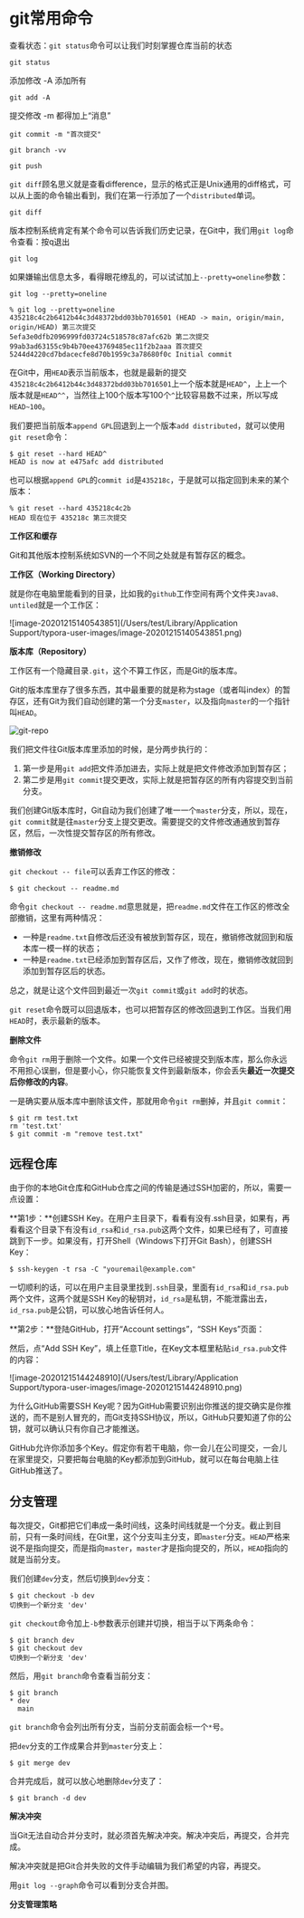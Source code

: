 # git常用命令

查看状态：`git status`命令可以让我们时刻掌握仓库当前的状态

```shell
git status
```

添加修改 -A 添加所有

```shell
git add -A
```

提交修改 -m 都得加上“消息”

```shell
git commit -m "首次提交"
```

```shell
git branch -vv
```

```shell
git push
```

`git diff`顾名思义就是查看difference，显示的格式正是Unix通用的diff格式，可以从上面的命令输出看到，我们在第一行添加了一个`distributed`单词。

```shell
git diff 
```

版本控制系统肯定有某个命令可以告诉我们历史记录，在Git中，我们用`git log`命令查看：按q退出

```shell
git log
```

如果嫌输出信息太多，看得眼花缭乱的，可以试试加上`--pretty=oneline`参数：

```shell
git log --pretty=oneline
```

```shell
% git log --pretty=oneline
435218c4c2b6412b44c3d48372bdd03bb7016501 (HEAD -> main, origin/main, origin/HEAD) 第三次提交
5efa3e0dfb2096999fd03724c518578c87afc62b 第二次提交
99ab3ad63155c9b4b70ee43769485ec11f2b2aaa 首次提交
5244d4220cd7bdacecfe8d70b1959c3a78680f0c Initial commit
```

在Git中，用`HEAD`表示当前版本，也就是最新的提交`435218c4c2b6412b44c3d48372bdd03bb7016501`上一个版本就是`HEAD^`，上上一个版本就是`HEAD^^`，当然往上100个版本写100个`^`比较容易数不过来，所以写成`HEAD~100`。

我们要把当前版本`append GPL`回退到上一个版本`add distributed`，就可以使用`git reset`命令：

```shell
$ git reset --hard HEAD^
HEAD is now at e475afc add distributed
```

也可以根据`append GPL`的`commit id`是`435218c`，于是就可以指定回到未来的某个版本：

```shell
% git reset --hard 435218c4c2b
HEAD 现在位于 435218c 第三次提交
```

**工作区和缓存**

Git和其他版本控制系统如SVN的一个不同之处就是有暂存区的概念。

**工作区（Working Directory）**

就是你在电脑里能看到的目录，比如我的`github`工作空间有两个文件夹`Java8、untiled`就是一个工作区：

![image-20201215140543851](/Users/test/Library/Application Support/typora-user-images/image-20201215140543851.png)

**版本库（Repository）**

工作区有一个隐藏目录`.git`，这个不算工作区，而是Git的版本库。

Git的版本库里存了很多东西，其中最重要的就是称为stage（或者叫index）的暂存区，还有Git为我们自动创建的第一个分支`master`，以及指向`master`的一个指针叫`HEAD`。

![git-repo](https://www.liaoxuefeng.com/files/attachments/919020037470528/0)

我们把文件往Git版本库里添加的时候，是分两步执行的：

1. 第一步是用`git add`把文件添加进去，实际上就是把文件修改添加到暂存区；
2. 第二步是用`git commit`提交更改，实际上就是把暂存区的所有内容提交到当前分支。

我们创建Git版本库时，Git自动为我们创建了唯一一个`master`分支，所以，现在，`git commit`就是往`master`分支上提交更改。需要提交的文件修改通通放到暂存区，然后，一次性提交暂存区的所有修改。

**撤销修改**

`git checkout -- file`可以丢弃工作区的修改：

```shell
$ git checkout -- readme.md
```

命令`git checkout -- readme.md`意思就是，把`readme.md`文件在工作区的修改全部撤销，这里有两种情况：

* 一种是`readme.txt`自修改后还没有被放到暂存区，现在，撤销修改就回到和版本库一模一样的状态；
* 一种是`readme.txt`已经添加到暂存区后，又作了修改，现在，撤销修改就回到添加到暂存区后的状态。

总之，就是让这个文件回到最近一次`git commit`或`git add`时的状态。

`git reset`命令既可以回退版本，也可以把暂存区的修改回退到工作区。当我们用`HEAD`时，表示最新的版本。

**删除文件**

命令`git rm`用于删除一个文件。如果一个文件已经被提交到版本库，那么你永远不用担心误删，但是要小心，你只能恢复文件到最新版本，你会丢失**最近一次提交后你修改的内容**。

一是确实要从版本库中删除该文件，那就用命令`git rm`删掉，并且`git commit`：

```shell
$ git rm test.txt
rm 'test.txt'
$ git commit -m "remove test.txt"
```

## 远程仓库

由于你的本地Git仓库和GitHub仓库之间的传输是通过SSH加密的，所以，需要一点设置：

**第1步：**创建SSH Key。在用户主目录下，看看有没有.ssh目录，如果有，再看看这个目录下有没有`id_rsa`和`id_rsa.pub`这两个文件，如果已经有了，可直接跳到下一步。如果没有，打开Shell（Windows下打开Git Bash），创建SSH Key：

```shell
$ ssh-keygen -t rsa -C "youremail@example.com"
```

一切顺利的话，可以在用户主目录里找到`.ssh`目录，里面有`id_rsa`和`id_rsa.pub`两个文件，这两个就是SSH Key的秘钥对，`id_rsa`是私钥，不能泄露出去，`id_rsa.pub`是公钥，可以放心地告诉任何人。

**第2步：**登陆GitHub，打开“Account settings”，“SSH Keys”页面：

然后，点“Add SSH Key”，填上任意Title，在Key文本框里粘贴`id_rsa.pub`文件的内容：

![image-20201215144248910](/Users/test/Library/Application Support/typora-user-images/image-20201215144248910.png)

为什么GitHub需要SSH Key呢？因为GitHub需要识别出你推送的提交确实是你推送的，而不是别人冒充的，而Git支持SSH协议，所以，GitHub只要知道了你的公钥，就可以确认只有你自己才能推送。

GitHub允许你添加多个Key。假定你有若干电脑，你一会儿在公司提交，一会儿在家里提交，只要把每台电脑的Key都添加到GitHub，就可以在每台电脑上往GitHub推送了。

## 分支管理

每次提交，Git都把它们串成一条时间线，这条时间线就是一个分支。截止到目前，只有一条时间线，在Git里，这个分支叫主分支，即`master`分支。`HEAD`严格来说不是指向提交，而是指向`master`，`master`才是指向提交的，所以，`HEAD`指向的就是当前分支。

我们创建`dev`分支，然后切换到`dev`分支：

```shell
$ git checkout -b dev
切换到一个新分支 'dev'
```

`git checkout`命令加上`-b`参数表示创建并切换，相当于以下两条命令：

```shell
$ git branch dev
$ git checkout dev
切换到一个新分支 'dev'
```

然后，用`git branch`命令查看当前分支：

```shell
$ git branch
* dev
  main
```

`git branch`命令会列出所有分支，当前分支前面会标一个`*`号。

把`dev`分支的工作成果合并到`master`分支上：

```shell
$ git merge dev
```

合并完成后，就可以放心地删除`dev`分支了：

```shell
$ git branch -d dev
```

**解决冲突**

当Git无法自动合并分支时，就必须首先解决冲突。解决冲突后，再提交，合并完成。

解决冲突就是把Git合并失败的文件手动编辑为我们希望的内容，再提交。

用`git log --graph`命令可以看到分支合并图。

**分支管理策略**

